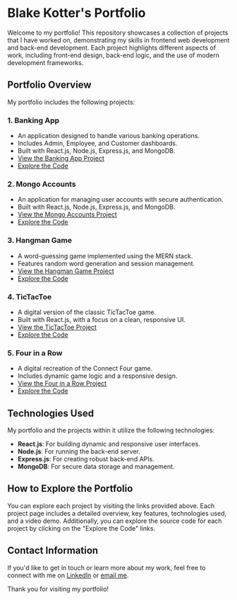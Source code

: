 # Blake Kotter's Portfolio

Welcome to my portfolio! This repository showcases a collection of projects that I have worked on, demonstrating my skills in frontend web development and back-end development. Each project highlights different aspects of work, including front-end design, back-end logic, and the use of modern development frameworks.

## Portfolio Overview

My portfolio includes the following projects:

### 1. **Banking App**
   - An application designed to handle various banking operations.
   - Includes Admin, Employee, and Customer dashboards.
   - Built with React.js, Node.js, Express.js, and MongoDB.
   - [View the Banking App Project](https://blakekotter.github.io/portfolio/banking-app.html)
   - [Explore the Code](https://github.com/blakekotter/portfolio/tree/main/BankingApp)

### 2. **Mongo Accounts**
   - An application for managing user accounts with secure authentication.
   - Built with React.js, Node.js, Express.js, and MongoDB.
   - [View the Mongo Accounts Project](https://blakekotter.github.io/portfolio/mongo-accounts.html)
   - [Explore the Code](https://github.com/blakekotter/portfolio/tree/main/MongoAccounts)

### 3. **Hangman Game**
   - A word-guessing game implemented using the MERN stack.
   - Features random word generation and session management.
   - [View the Hangman Game Project](https://blakekotter.github.io/portfolio/hangman.html)
   - [Explore the Code](https://github.com/blakekotter/portfolio/tree/main/Hangman)

### 4. **TicTacToe**
   - A digital version of the classic TicTacToe game.
   - Built with React.js, with a focus on a clean, responsive UI.
   - [View the TicTacToe Project](https://blakekotter.github.io/portfolio/tic-tac-toe.html)
   - [Explore the Code](https://github.com/blakekotter/portfolio/tree/main/TicTacToe)

### 5. **Four in a Row**
   - A digital recreation of the Connect Four game.
   - Includes dynamic game logic and a responsive design.
   - [View the Four in a Row Project](https://blakekotter.github.io/portfolio/four-in-a-row.html)
   - [Explore the Code](https://github.com/blakekotter/portfolio/tree/main/FourinaRowGame)

## Technologies Used

My portfolio and the projects within it utilize the following technologies:

- **React.js**: For building dynamic and responsive user interfaces.
- **Node.js**: For running the back-end server.
- **Express.js**: For creating robust back-end APIs.
- **MongoDB**: For secure data storage and management.

## How to Explore the Portfolio

You can explore each project by visiting the links provided above. Each project page includes a detailed overview, key features, technologies used, and a video demo. Additionally, you can explore the source code for each project by clicking on the "Explore the Code" links.

## Contact Information

If you'd like to get in touch or learn more about my work, feel free to connect with me on [LinkedIn](https://www.linkedin.com/in/blake-kotter-761073130/) or [email me](mailto:blakekotter@gmail.com).

Thank you for visiting my portfolio!
